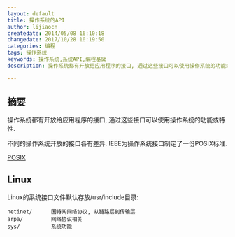 ```yaml
---
layout: default
title: 操作系统的API
author: lijiaocn
createdate: 2014/05/08 16:10:18
changedate: 2017/10/28 10:19:50
categories: 编程
tags: 操作系统
keywords: 操作系统,系统API,编程基础
description: 操作系统都有开放给应用程序的接口, 通过这些接口可以使用操作系统的功能或特性。

---
```


## 摘要

操作系统都有开放给应用程序的接口, 通过这些接口可以使用操作系统的功能或特性.

不同的操作系统开放的接口各有差异. IEEE为操作系统接口制定了一份POSIX标准.

[POSIX](http://ieeexplore.ieee.org/servlet/opac?punumber=5393777)

## Linux

Linux的系统接口文件默认存放/usr/include目录:

	netinet/      因特网网络协议, 从链路层到传输层
	arpa/         网络协议相关
	sys/          系统功能
